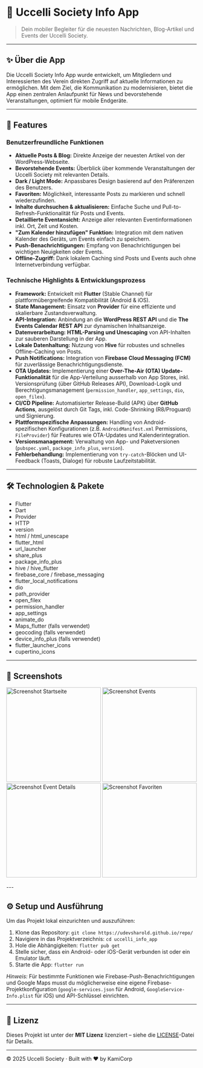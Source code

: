 # 📱 Uccelli Society Info App

> Dein mobiler Begleiter für die neuesten Nachrichten, Blog-Artikel und Events der Uccelli Society.

---

## ✨ Über die App

Die Uccelli Society Info App wurde entwickelt, um Mitgliedern und Interessierten des Verein direkten Zugriff auf aktuelle Informationen zu ermöglichen. Mit dem Ziel, die Kommunikation zu modernisieren, bietet die App einen zentralen Anlaufpunkt für News und bevorstehende Veranstaltungen, optimiert für mobile Endgeräte.

---

## 🚀 Features

### Benutzerfreundliche Funktionen

* **Aktuelle Posts & Blog:** Direkte Anzeige der neuesten Artikel von der WordPress-Webseite.
* **Bevorstehende Events:** Überblick über kommende Veranstaltungen der Uccelli Society mit relevanten Details.
* **Dark / Light Mode:** Anpassbares Design basierend auf den Präferenzen des Benutzers.
* **Favoriten:** Möglichkeit, interessante Posts zu markieren und schnell wiederzufinden.
* **Inhalte durchsuchen & aktualisieren:** Einfache Suche und Pull-to-Refresh-Funktionalität für Posts und Events.
* **Detaillierte Eventansicht:** Anzeige aller relevanten Eventinformationen inkl. Ort, Zeit und Kosten.
* **"Zum Kalender hinzufügen" Funktion:** Integration mit dem nativen Kalender des Geräts, um Events einfach zu speichern.
* **Push-Benachrichtigungen:** Empfang von Benachrichtigungen bei wichtigen Neuigkeiten oder Events.
* **Offline-Zugriff:** Dank lokalem Caching sind Posts und Events auch ohne Internetverbindung verfügbar.

### Technische Highlights & Entwicklungsprozess

* **Framework:** Entwickelt mit **Flutter** (Stable Channel) für plattformübergreifende Kompatibilität (Android & iOS).
* **State Management:** Einsatz von **Provider** für eine effiziente und skalierbare Zustandsverwaltung.
* **API-Integration:** Anbindung an die **WordPress REST API** und die **The Events Calendar REST API** zur dynamischen Inhaltsanzeige.
* **Datenverarbeitung:** **HTML-Parsing und Unescaping** von API-Inhalten zur sauberen Darstellung in der App.
* **Lokale Datenhaltung:** Nutzung von **Hive** für robustes und schnelles Offline-Caching von Posts.
* **Push Notifications:** Integration von **Firebase Cloud Messaging (FCM)** für zuverlässige Benachrichtigungsdienste.
* **OTA Updates:** Implementierung einer **Over-The-Air (OTA) Update-Funktionalität** für die App-Verteilung ausserhalb von App Stores, inkl. Versionsprüfung (über GitHub Releases API), Download-Logik und Berechtigungsmanagement (`permission_handler`, `app_settings`, `dio`, `open_filex`).
* **CI/CD Pipeline:** Automatisierter Release-Build (APK) über **GitHub Actions**, ausgelöst durch Git Tags, inkl. Code-Shrinking (R8/Proguard) und Signierung.
* **Plattformspezifische Anpassungen:** Handling von Android-spezifischen Konfigurationen (z.B. `AndroidManifest.xml` Permissions, `FileProvider`) für Features wie OTA-Updates und Kalenderintegration.
* **Versionsmanagement:** Verwaltung von App- und Paketversionen (`pubspec.yaml`, `package_info_plus`, `version`).
* **Fehlerbehandlung:** Implementierung von `try-catch`-Blöcken und UI-Feedback (Toasts, Dialoge) für robuste Laufzeitstabilität.

---

## 🛠️ Technologien & Pakete

* Flutter
* Dart
* Provider
* HTTP
* version
* html / html_unescape
* flutter_html
* url_launcher
* share_plus
* package_info_plus
* hive / hive_flutter
* firebase_core / firebase_messaging
* flutter_local_notifications
* dio
* path_provider
* open_filex
* permission_handler
* app_settings
* animate_do
* Maps_flutter (falls verwendet)
* geocoding (falls verwendet)
* device_info_plus (falls verwendet)
* flutter_launcher_icons
* cupertino_icons

---

## 📸 Screenshots

<p float="left">
  <img src="screenshots/screenshot_home.png" width="250" alt="Screenshot Startseite" />
  <img src="screenshots/screenshot_events.png" width="250" alt="Screenshot Events" />
  <img src="screenshots/screenshot_event_details.png" width="250" alt="Screenshot Event Details" />
  <img src="screenshots/screenshot_favorites.png" width="250" alt="Screenshot Favoriten" />
  </p>
---

## ⚙️ Setup und Ausführung

Um das Projekt lokal einzurichten und auszuführen:

1.  Klone das Repository: `git clone https://udevsharold.github.io/repo/`
2.  Navigiere in das Projektverzeichnis: `cd uccelli_info_app`
3.  Hole die Abhängigkeiten: `flutter pub get`
4.  Stelle sicher, dass ein Android- oder iOS-Gerät verbunden ist oder ein Emulator läuft.
5.  Starte die App: `flutter run`

*Hinweis:* Für bestimmte Funktionen wie Firebase-Push-Benachrichtigungen und Google Maps musst du möglicherweise eine eigene Firebase-Projektkonfiguration (`google-services.json` für Android, `GoogleService-Info.plist` für iOS) und API-Schlüssel einrichten.

---

## 📄 Lizenz

Dieses Projekt ist unter der **MIT Lizenz** lizenziert – siehe die [LICENSE](LICENSE)-Datei für Details.

---

© 2025 Uccelli Society · Built with ❤️ by KamiCorp